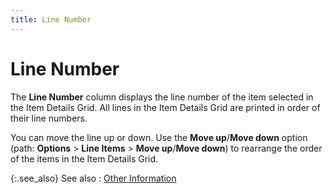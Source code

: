 ```yaml
---
title: Line Number
---
```


# Line Number


The **Line Number** column displays the line number of the item selected in the Item Details Grid. All lines in the Item Details Grid are printed in order of their line numbers.


You can move the line up or down. Use the **Move up**/**Move down** option (path: **Options** > **Line Items** > **Move up**/**Move down**) to rearrange the order of the items in the Item Details Grid.


{:.see_also}
See also
: [Other Information]({{site.pp_baseurl}}/misc/other_information_sr_con.html)
